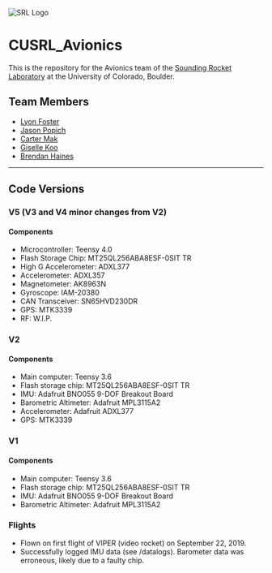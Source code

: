 ![SRL Logo](https://www.colorado.edu/studentgroups/cobra/sites/default/files/styles/slider/public/slider/logo_crop.png?itok=jh4F9ZcZ)

# CUSRL_Avionics

This is the repository for the Avionics team of the [Sounding Rocket Laboratory](https://www.colorado.edu/studentgroups/cobra/ "CU Sounding Rocket Laboratory Website") at the University of Colorado, Boulder. 


## Team Members
* [Lyon Foster](https://github.com/LyonFoster "LyonFoster")
* [Jason Popich](https://github.com/japopich "japopich")
* [Carter Mak](https://github.com/cartermak "cartermak")
* [Giselle Koo](https://github.com/gisellegk "gisellegk")
* [Brendan Haines]()
---

## Code Versions

### V5 (V3 and V4 minor changes from V2)

#### Components
* Microcontroller: Teensy 4.0
* Flash Storage Chip: MT25QL256ABA8ESF-0SIT TR
* High G Accelerometer: ADXL377
* Accelerometer: ADXL357
* Magnetometer: AK8963N
* Gyroscope: IAM-20380
* CAN Transceiver: SN65HVD230DR
* GPS: MTK3339
* RF: W.I.P.
 

### V2

#### Components

* Main computer: Teensy 3.6
* Flash storage chip: MT25QL256ABA8ESF-0SIT TR
* IMU: Adafruit BNO055 9-DOF Breakout Board
* Barometric Altimeter: Adafruit MPL3115A2
* Accelerometer: Adafruit ADXL377
* GPS: MTK3339

### V1

#### Components

* Main computer: Teensy 3.6
* Flash storage chip: MT25QL256ABA8ESF-0SIT TR
* IMU: Adafruit BNO055 9-DOF Breakout Board
* Barometric Altimeter: Adafruit MPL3115A2

### Flights

* Flown on first flight of VIPER (video rocket) on September 22, 2019.
* Successfully logged IMU data (see /datalogs). Barometer data was erroneous, likely due to a faulty chip.

